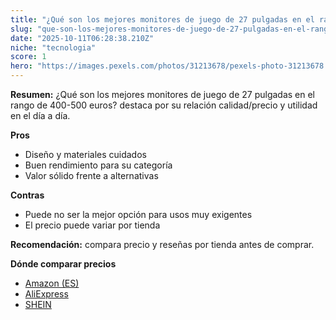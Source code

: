 ```yaml
---
title: "¿Qué son los mejores monitores de juego de 27 pulgadas en el rango de 400-500 euros?"
slug: "que-son-los-mejores-monitores-de-juego-de-27-pulgadas-en-el-rango-de-400-500-eur"
date: "2025-10-11T06:28:38.210Z"
niche: "tecnologia"
score: 1
hero: "https://images.pexels.com/photos/31213678/pexels-photo-31213678.jpeg?auto=compress&cs=tinysrgb&fit=crop&h=627&w=1200&auto=compress&cs=tinysrgb&w=1200&h=675&fit=crop"
---
```


**Resumen:** ¿Qué son los mejores monitores de juego de 27 pulgadas en el rango de 400-500 euros? destaca por su relación calidad/precio y utilidad en el día a día.

**Pros**
- Diseño y materiales cuidados
- Buen rendimiento para su categoría
- Valor sólido frente a alternativas

**Contras**
- Puede no ser la mejor opción para usos muy exigentes
- El precio puede variar por tienda

**Recomendación:** compara precio y reseñas por tienda antes de comprar.

**Dónde comparar precios**
- [Amazon (ES)](https://www.amazon.es/s?k=%C2%BFQu%C3%A9%20son%20los%20mejores%20monitores%20de%20juego%20de%2027%20pulgadas%20en%20el%20rango%20de%20400-500%20euros%3F&tag=teknovashop25-21)
- [AliExpress](https://www.aliexpress.com/wholesale?SearchText=%C2%BFQu%C3%A9%20son%20los%20mejores%20monitores%20de%20juego%20de%2027%20pulgadas%20en%20el%20rango%20de%20400-500%20euros%3F)
- [SHEIN](https://www.shein.com/pdsearch/%C2%BFQu%C3%A9%20son%20los%20mejores%20monitores%20de%20juego%20de%2027%20pulgadas%20en%20el%20rango%20de%20400-500%20euros%3F)
